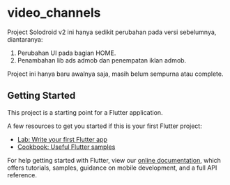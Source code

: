 # video_channels

Project Solodroid v2 ini hanya sedikit perubahan pada versi sebelumnya, diantaranya:

1. Perubahan UI pada bagian HOME.
2. Penambahan lib ads admob dan penempatan iklan admob.

Project ini hanya baru awalnya saja, masih belum sempurna atau complete.

## Getting Started

This project is a starting point for a Flutter application.

A few resources to get you started if this is your first Flutter project:

- [Lab: Write your first Flutter app](https://flutter.dev/docs/get-started/codelab)
- [Cookbook: Useful Flutter samples](https://flutter.dev/docs/cookbook)

For help getting started with Flutter, view our
[online documentation](https://flutter.dev/docs), which offers tutorials,
samples, guidance on mobile development, and a full API reference.
